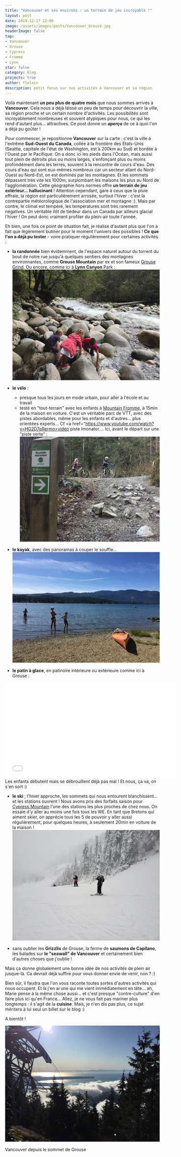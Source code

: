 ```yaml
---
title: "Vancouver et ses environs : un terrain de jeu incroyable !"
layout: post
date: 2019-12-17 22:00
image: /assets/images/posts/Vancouver_Grouse.jpg
headerImage: false
tag:
- Vancouver
- Grouse
- Cypress
- Fromme
- Lynn
star: false
category: blog
projects: true
author: flelain
description: petit focus sur nos activités à Vancouver et sa région
---
```


Voilà maintenant **un peu plus de quatre mois** que nous sommes arrivés à **Vancouver**. Cela nous a déjà laissé un peu de temps pour découvrir la ville, sa région proche et un certain nombre d'activités. Les possibilités sont incroyablement nombreuses et souvent atypiques pour nous, ce qui les rend d'autant plus... attractives. Ce post donne un **aperçu** de ce à quoi l'on a déjà pu goûter !

Pour commencer, je repositionne **Vancouver** sur la carte : c'est la ville à l'extrême **Sud-Ouest du Canada**, collée à la frontière des Etats-Unis (Seattle, capitale de l'état de Washington, est à 200km au Sud) et bordée à l'Ouest par le Pacifique. On a donc ici les pieds dans l'Océan, mais aussi tout plein de détroits plus ou moins larges, s'enfonçant plus ou moins profondément dans les terres, souvent à la rencontre de cours d'eau. Des cours d'eau qui sont eux-mêmes nombreux car un secteur allant du Nord-Ouest au Nord-Est, on est dominés par les montagnes. Et les sommets dépassent très vite les 1000m, surplombant les maisons les plus au Nord de l'agglomération. Cette géographie hors normes offre **un terrain de jeu extérieur... hallucinant** ! Attention cependant, gare à ceux que la pluie effraie, la région est particulièrement arrosée, surtout l'hiver : c'est la contrepartie météorologique de l'association mer et montagne :). Mais par contre, le climat est tempéré, les températures sont très rarement négatives. Un véritable ilôt de tiédeur dans un Canada par ailleurs glacial l'hiver ! On peut donc vraiment profiter du plein-air toute l'année.

Eh bien, une fois ce point de situation fait, je réalise d'autant plus que l'on a fait que légèrement butiner pour le moment l'univers des possibles ! **Ce que l'on a déjà pu tester** - voire pratiquer régulièrement pour certaines activités :

- **la randonnée** bien évidemment, de l'espace naturel autour du torrent du bout de notre rue jusqu'à quelques sentiers des montagnes environnantes, comme **Grouse Mountain** par ex et son fameux <a href="https://www.grousemountain.com/grousegrind">Grouse Grind</a>. Ou encore, comme ici à **Lynn Canyon** Park :
![Markdowm Image](/assets/images/posts/Lynn_canyon.JPG)

- **le vélo** :
    - presque tous les jours en mode urbain, pour aller à l'école et au travail
    - testé en "tout-terrain" avec les enfants à <a href="https://www.trailforks.com/region/mount-fromme/">Mountain Fromme</a>, à 15min de la maison en voiture. C'est un véritable parc de VTT, avec des pistes abordables, même pour les enfants et d'autres... plus orientées experts... Cf <a href="https://www.youtube.com/watch?v=HG2D7qRermo>vidéo piste Imonator</a>.... Ici, avant le départ sur une "piste verte" :
    ![Markdowm Image](/assets/images/posts/VTT_Fromme.JPG)


- **le kayak**, avec des panoramas à couper le souffle...
![Markdowm Image](/assets/images/posts/kayak.JPG)

- **le patin à glace**, en patinoire intérieure ou extérieure comme ici à Grouse :
 <iframe width="560" height="310" src="/assets/video/IMG_7751.MOV" frameborder="0" allowfullscreen></iframe>
Les enfants débutent mais se débrouillent déjà pas mal ! Et nous, ça va, on s'en sort :)

- **le ski** ; l'hiver approche, les sommets qui nous entourent blanchissent... et les stations ouvrent ! Nous avons pris des forfaits saison pour <a href="https://www.cypressmountain.com/">Cypress Mountain</a> l'une des stations les plus proches de chez nous. On essaie d'y aller au moins une fois tous les WE. En tant que Bretons qui aiment skier, on apprécie tous les 5 de pouvoir y aller aussi régulièrement, pour quelques heures, à seulement 20min en voiture de la maison !
![Markdowm Image](/assets/images/posts/ski_Cypress_Dec19.jpg)

- sans oublier les **Grizzlis** de Grouse, la ferme de **saumons de Capilano**, les balades sur **le "seawall" de Vancouver** et certainement bien d'autres choses que j'oublie !

Mais ça donne globalement une bonne idée de nos activités de plein air jusque-là. Ca devrait déjà suffire pour vous donner envie de venir, non ? :)

 Bien sûr, il faudra que l'on vous raconte toutes sortes d'autres activités qui nous occupent. Et là j'en ai une qui me vient immédiatement en tête... ah, Marie pense à la même chose aussi... et c'est presque "contre-culture" d'en faire plus ici qu'en France... Allez, je ne vous fait pas mariner plus longtemps : il s'agit de la **cuisine**. Mais, je n'en dis pas plus, ce sujet méritera à lui seul un billet sur le blog :)

A bientôt !

![Markdowm Image](/assets/images/posts/vue_Grouse.JPG)
<figcaption class="caption">Vancouver depuis le sommet de Grouse</figcaption>
